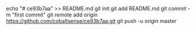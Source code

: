 echo "# ce93b7aa" >> README.md
git init
git add README.md
git commit -m "first commit"
git remote add origin https://github.com/cobaltsense/ce93b7aa.git
git push -u origin master